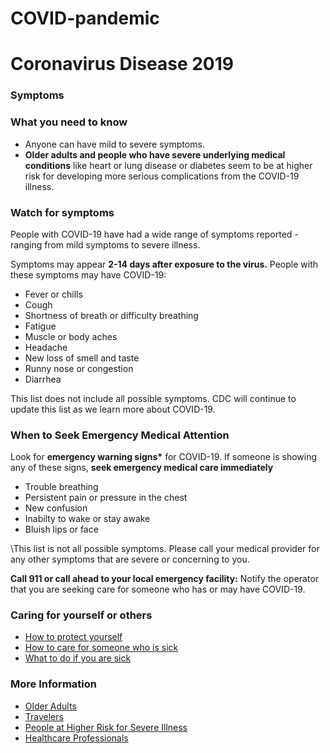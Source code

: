 # COVID-pandemic
# **Coronavirus Disease 2019**

### **Symptoms**

### **What you need to know**
* Anyone can have mild to severe symptoms.
* **Older adults and people who have severe underlying medical conditions** like heart or lung disease or diabetes seem to be at higher risk for developing more serious complications from the COVID-19 illness.

### **Watch for symptoms**
People with COVID-19 have had a wide range of symptoms reported - ranging from mild symptoms to severe illness.

Symptoms may appear **2-14 days after exposure to the virus.** People with these symptoms may have COVID-19:

* Fever or chills
* Cough
* Shortness of breath or difficulty breathing
* Fatigue
* Muscle or body aches
* Headache
* New loss of smell and taste
* Runny nose or congestion
* Diarrhea

This list does not include all possible symptoms. CDC will continue to update this list as we learn more about COVID-19.

### **When to Seek Emergency Medical Attention**
Look for **emergency warning signs\*** for COVID-19. If someone is showing any of these signs, **seek emergency medical care immediately**

* Trouble breathing
* Persistent pain or pressure in the chest
* New confusion 
* Inabilty to wake or stay awake
* Bluish lips or face

\This list is not all possible symptoms. Please call your medical provider for any other symptoms that are severe or concerning to you.

**Call 911 or call ahead to your local emergency facility:** Notify the operator that you are seeking care for someone who has or may have COVID-19.

### **Caring for yourself or others**
* [How to protect yourself](https://www.cdc.gov/coronavirus/2019-ncov/prevent-getting-sick/prevention.html) 
* [How to care for someone who is sick](https://www.cdc.gov/coronavirus/2019-ncov/if-you-are-sick/care-for-someone.html)
* [What to do if you are sick](https://www.cdc.gov/coronavirus/2019-ncov/if-you-are-sick/steps-when-sick.html)

### **More Information**
* [Older Adults](https://www.cdc.gov/coronavirus/2019-ncov/need-extra-precautions/older-adults.html)
* [Travelers](https://www.cdc.gov/coronavirus/2019-ncov/travelers/index.html)
* [People at Higher Risk for Severe Illness](https://www.cdc.gov/coronavirus/2019-ncov/need-extra-precautions/people-at-higher-risk-old.html)
* [Healthcare Professionals](https://www.cdc.gov/coronavirus/2019-ncov/hcp/index.html)
